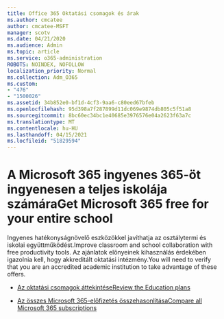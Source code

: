 ```yaml
---
title: Office 365 Oktatási csomagok és árak
ms.author: cmcatee
author: cmcatee-MSFT
manager: scotv
ms.date: 04/21/2020
ms.audience: Admin
ms.topic: article
ms.service: o365-administration
ROBOTS: NOINDEX, NOFOLLOW
localization_priority: Normal
ms.collection: Adm_O365
ms.custom:
- "476"
- "1500026"
ms.assetid: 34b852e0-bf1d-4cf3-9aa6-c80eed67bfeb
ms.openlocfilehash: 95d398a7f287899d11dc069e9874db805c5f51a8
ms.sourcegitcommit: 8bc60ec34bc1e40685e3976576e04a2623f63a7c
ms.translationtype: MT
ms.contentlocale: hu-HU
ms.lasthandoff: 04/15/2021
ms.locfileid: "51829594"
---
```

# <a name="get-microsoft-365-free-for-your-entire-school"></a><span data-ttu-id="1b77a-102">A Microsoft 365 ingyenes 365-öt ingyenesen a teljes iskolája számára</span><span class="sxs-lookup"><span data-stu-id="1b77a-102">Get Microsoft 365 free for your entire school</span></span>

<span data-ttu-id="1b77a-103">Ingyenes hatékonyságnövelő eszközökkel javíthatja az osztálytermi és iskolai együttműködést.</span><span class="sxs-lookup"><span data-stu-id="1b77a-103">Improve classroom and school collaboration with free productivity tools.</span></span> <span data-ttu-id="1b77a-104">Az ajánlatok előnyeinek kihasználás érdekében igazolnia kell, hogy akkreditált oktatási intézmény.</span><span class="sxs-lookup"><span data-stu-id="1b77a-104">You will need to verify that you are an accredited academic institution to take advantage of these offers.</span></span>
  
- [<span data-ttu-id="1b77a-105">Az oktatási csomagok áttekintése</span><span class="sxs-lookup"><span data-stu-id="1b77a-105">Review the Education plans</span></span>](https://products.office.com/academic/compare-office-365-education-plans)

- [<span data-ttu-id="1b77a-106">Az összes Microsoft 365-előfizetés összehasonlítása</span><span class="sxs-lookup"><span data-stu-id="1b77a-106">Compare all Microsoft 365 subscriptions</span></span>](https://products.office.com/business/compare-more-office-365-for-business-plans)